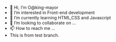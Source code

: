 - 👋 Hi, I’m O@king-mayor
- 👀 I’m interested in Front-end development
- 🌱 I’m currently learning HTML,CSS and Javascript
- 💞️ I’m looking to collaborate on ...
- 📫 How to reach me ...
- This is from test branch.

<!---
king-mayor/king-mayor is a ✨ special ✨ repository because its `README.md` (this file) appears on your GitHub profile.
You can click the Preview link to take a look at your changes.
--->
